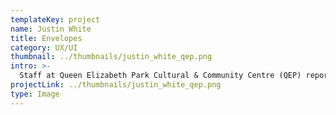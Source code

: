 ```yaml
---
templateKey: project
name: Justin White
title: Envelopes
category: UX/UI
thumbnail: ../thumbnails/justin_white_qep.png
intro: >-
  Staff at Queen Elizabeth Park Cultural & Community Centre (QEP) reported that members expressed frustration with the Centre’s online studio calendar. My group conducted user research, built a working prototype, and lead on-site user testing for a studio calendar redesign.
projectLink: ../thumbnails/justin_white_qep.png
type: Image
---
```

